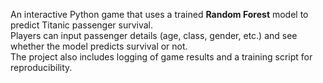 An interactive Python game that uses a trained **Random Forest** model to predict Titanic passenger survival.  
Players can input passenger details (age, class, gender, etc.) and see whether the model predicts survival or not.  
The project also includes logging of game results and a training script for reproducibility.
